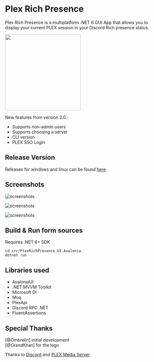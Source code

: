# Plex Rich Presence

Plex Rich Presence is a multiplatform .NET 6 GUI App that allows you to display your current PLEX session in your Discord Rich presence status.

<img src="https://github.com/Janniqz/plex-rich-presence/blob/master/src/PlexRichPresence.UI.Avalonia/Assets/plex-rich-presence.png?raw=true" width="250" height="250">

New features from version 2.0 : 

- Supports non-admin users
- Supports choosing a server
- CLI version
- PLEX SSO Login

## Release Version

Releases for windows and linux can be found [here](https://github.com/Janniqz/plex-rich-presence/releases/latest)

## Screenshots

![screenshots](screenshots/login.png)

![screenshots](screenshots/server.png)

![screenshots](screenshots/activity.png)

## Build & Run form sources

Requires .NET 6+ SDK

```
cd src/PlexRichPresence.UI.Avalonia
dotnet run
```

## Libraries used

- AvaloniaUI
- .NET MVVM Toolkit
- Microsoft DI
- Moq
- PlexApi
- Discord RPC .NET
- FluentAssertions

## Special Thanks

[@Ombrelin] initial development<br>
[@GrandKhan] for the logo

Thanks to [Discord](https://discord.com/) and [PLEX Media Server](https://plex.tv)
